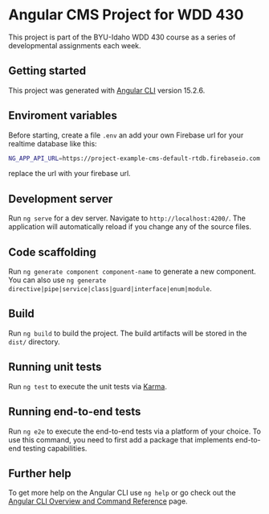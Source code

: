 # Angular CMS Project for WDD 430

This project is part of the BYU-Idaho WDD 430 course as a series of developmental assignments each week.

## Getting started

This project was generated with [Angular CLI](https://github.com/angular/angular-cli) version 15.2.6.

## Enviroment variables

Before starting, create a file `.env` an add your own Firebase url for your realtime database like this:

```bash
NG_APP_API_URL=https://project-example-cms-default-rtdb.firebaseio.com
```

replace the url with your firebase url.

## Development server

Run `ng serve` for a dev server. Navigate to `http://localhost:4200/`. The application will automatically reload if you change any of the source files.

## Code scaffolding

Run `ng generate component component-name` to generate a new component. You can also use `ng generate directive|pipe|service|class|guard|interface|enum|module`.

## Build

Run `ng build` to build the project. The build artifacts will be stored in the `dist/` directory.

## Running unit tests

Run `ng test` to execute the unit tests via [Karma](https://karma-runner.github.io).

## Running end-to-end tests

Run `ng e2e` to execute the end-to-end tests via a platform of your choice. To use this command, you need to first add a package that implements end-to-end testing capabilities.

## Further help

To get more help on the Angular CLI use `ng help` or go check out the [Angular CLI Overview and Command Reference](https://angular.io/cli) page.
